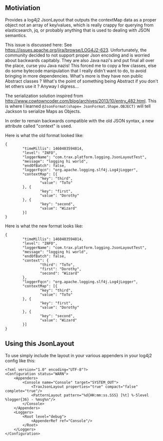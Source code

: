 ## Motiviation

Provides a log4j2 JsonLayout that outputs the contextMap data as a proper object not an array of key/values, which is really crappy for querying from elasticsearch, jq, or probably anything that is used to dealing with JSON semantics.  

This issue is discussed here: See https://issues.apache.org/jira/browse/LOG4J2-623.  Unfortunately, the community decided to not support proper Json encoding and is worried about backwards capitably.  They are also Java nazi's and put final all over the place, curse you Java nazis!  This forced me to copy a few classes, else do some bytecode manipulation that I really didn't want to do, to avoid bringing in more dependencies.  What's more is they have non public Abstract classes ? What's the point of something being Abstract if you don't let others use it ?  Anyway I digress...

The serialization solution inspired from http://www.cowtowncoder.com/blog/archives/2013/10/entry_482.html.  This is where I learned `@JsonFormat(shape= JsonFormat.Shape.OBJECT)` will tell Jackson to serialize Maps as Objects.

In order to remain backwards compatible with the old JSON syntax, a new attribute called "context" is used.  

Here is what the old format looked like:

```
{
        "timeMillis": 1460403594814,
        "level": "INFO",
        "loggerName": "com.trax.platform.logging.JsonLayoutTest",
        "message": "logging hi world",
        "endOfBatch": false,
        "loggerFqcn": "org.apache.logging.slf4j.Log4jLogger",
        "contextMap": [{
                "key": "third",
                "value": "ToTo"
        }, {
                "key": "first",
                "value": "Dorothy"
        }, {
                "key": "second",
                "value": "Wizard"
        }]
}
``` 

Here is what the new format looks like:

```
{
        "timeMillis": 1460403594814,
        "level": "INFO",
        "loggerName": "com.trax.platform.logging.JsonLayoutTest",
        "message": "logging hi world",
        "endOfBatch": false,
        "context": {
                "third": "ToTo",
                "first": "Dorothy",
                "second": "Wizard"
        },
        "loggerFqcn": "org.apache.logging.slf4j.Log4jLogger",
        "contextMap": [{
                "key": "third",
                "value": "ToTo"
        }, {
                "key": "first",
                "value": "Dorothy"
        }, {
                "key": "second",
                "value": "Wizard"
        }]
}
```

##  Using this JsonLayout

To use simply include the layout in your various appenders in your log4j2 config like this:

```
<?xml version="1.0" encoding="UTF-8"?>
<Configuration status="WARN">
    <Appenders>
        <Console name="Console" target="SYSTEM_OUT">
            <TraxJsonLayout properties="true" compact="false" complete="true"/>
            <PatternLayout pattern="%d{HH:mm:ss.SSS} [%t] %-5level %logger{36} - %msg%n"/>
        </Console>
    </Appenders>
    <Loggers>
        <Root level="debug">
            <AppenderRef ref="Console"/>
        </Root>
    </Loggers>
</Configuration>
```
